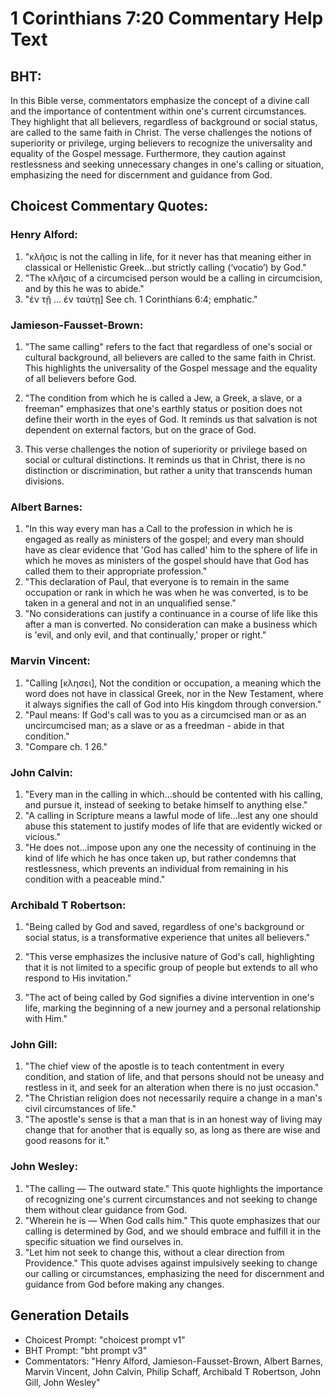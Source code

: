 # 1 Corinthians 7:20 Commentary Help Text

## BHT:
In this Bible verse, commentators emphasize the concept of a divine call and the importance of contentment within one's current circumstances. They highlight that all believers, regardless of background or social status, are called to the same faith in Christ. The verse challenges the notions of superiority or privilege, urging believers to recognize the universality and equality of the Gospel message. Furthermore, they caution against restlessness and seeking unnecessary changes in one's calling or situation, emphasizing the need for discernment and guidance from God.

## Choicest Commentary Quotes:
### Henry Alford:
1. "κλῆσις is not the calling in life, for it never has that meaning either in classical or Hellenistic Greek...but strictly calling (‘vocatio’) by God." 
2. "The κλῆσις of a circumcised person would be a calling in circumcision, and by this he was to abide."
3. "ἐν τῇ ... ἐν ταύτῃ] See ch. 1 Corinthians 6:4; emphatic."

### Jamieson-Fausset-Brown:
1. "The same calling" refers to the fact that regardless of one's social or cultural background, all believers are called to the same faith in Christ. This highlights the universality of the Gospel message and the equality of all believers before God.

2. "The condition from which he is called a Jew, a Greek, a slave, or a freeman" emphasizes that one's earthly status or position does not define their worth in the eyes of God. It reminds us that salvation is not dependent on external factors, but on the grace of God.

3. This verse challenges the notion of superiority or privilege based on social or cultural distinctions. It reminds us that in Christ, there is no distinction or discrimination, but rather a unity that transcends human divisions.

### Albert Barnes:
1. "In this way every man has a Call to the profession in which he is engaged as really as ministers of the gospel; and every man should have as clear evidence that 'God has called' him to the sphere of life in which he moves as ministers of the gospel should have that God has called them to their appropriate profession."
2. "This declaration of Paul, that everyone is to remain in the same occupation or rank in which he was when he was converted, is to be taken in a general and not in an unqualified sense."
3. "No considerations can justify a continuance in a course of life like this after a man is converted. No consideration can make a business which is 'evil, and only evil, and that continually,' proper or right."

### Marvin Vincent:
1. "Calling [κλησει], Not the condition or occupation, a meaning which the word does not have in classical Greek, nor in the New Testament, where it always signifies the call of God into His kingdom through conversion."
2. "Paul means: If God's call was to you as a circumcised man or as an uncircumcised man; as a slave or as a freedman - abide in that condition."
3. "Compare ch. 1 26."

### John Calvin:
1. "Every man in the calling in which...should be contented with his calling, and pursue it, instead of seeking to betake himself to anything else."
2. "A calling in Scripture means a lawful mode of life...lest any one should abuse this statement to justify modes of life that are evidently wicked or vicious."
3. "He does not...impose upon any one the necessity of continuing in the kind of life which he has once taken up, but rather condemns that restlessness, which prevents an individual from remaining in his condition with a peaceable mind."

### Archibald T Robertson:
1. "Being called by God and saved, regardless of one's background or social status, is a transformative experience that unites all believers." 

2. "This verse emphasizes the inclusive nature of God's call, highlighting that it is not limited to a specific group of people but extends to all who respond to His invitation." 

3. "The act of being called by God signifies a divine intervention in one's life, marking the beginning of a new journey and a personal relationship with Him."

### John Gill:
1. "The chief view of the apostle is to teach contentment in every condition, and station of life, and that persons should not be uneasy and restless in it, and seek for an alteration when there is no just occasion."
2. "The Christian religion does not necessarily require a change in a man's civil circumstances of life."
3. "The apostle's sense is that a man that is in an honest way of living may change that for another that is equally so, as long as there are wise and good reasons for it."

### John Wesley:
1. "The calling — The outward state." This quote highlights the importance of recognizing one's current circumstances and not seeking to change them without clear guidance from God.
2. "Wherein he is — When God calls him." This quote emphasizes that our calling is determined by God, and we should embrace and fulfill it in the specific situation we find ourselves in.
3. "Let him not seek to change this, without a clear direction from Providence." This quote advises against impulsively seeking to change our calling or circumstances, emphasizing the need for discernment and guidance from God before making any changes.


## Generation Details
- Choicest Prompt: "choicest prompt v1"
- BHT Prompt: "bht prompt v3"
- Commentators: "Henry Alford, Jamieson-Fausset-Brown, Albert Barnes, Marvin Vincent, John Calvin, Philip Schaff, Archibald T Robertson, John Gill, John Wesley"
